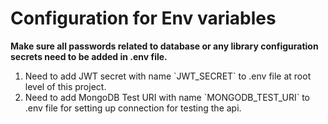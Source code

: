 <h1>Configuration for Env variables</h1>
<p><b>Make sure all passwords related to database or any library configuration secrets need to be added in .env file.</b></p>
<ol>
<li>Need to add JWT secret with name `JWT_SECRET` to .env file at root level of this project.</li>
<li>Need to add MongoDB Test URI with name `MONGODB_TEST_URI` to .env file for setting up connection for testing the api.</li>
</ol>
